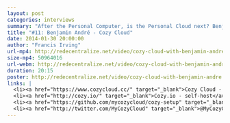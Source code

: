 ```yaml
---
layout: post
categories: interviews
summary: "After the Personal Computer, is the Personal Cloud next? Benjamin André talks about Cozy Cloud, including thoughts on business models for decentralized services."
title: "#11: Benjamin André - Cozy Cloud"
date: 2014-01-30 20:00:00
author: "Francis Irving"
url-mp4: http://redecentralize.net/video/cozy-cloud-with-benjamin-andre.mp4
size-mp4: 50964016
url-webm: http://redecentralize.net/video/cozy-cloud-with-benjamin-andre.webm
duration: 20:15
poster: http://redecentralize.net/video/cozy-cloud-with-benjamin-andre.jpg
links: |
  <li><a href="https://www.cozycloud.cc/" target="_blank">Cozy Cloud - hosted</a></li>
  <li><a href="http://cozy.io/" target="_blank">Cozy.io - self-host</a></li>
  <li><a href="https://github.com/mycozycloud/cozy-setup" target="_blank">Github repository</a></li>
  <li><a href="http://twitter.com/MyCozyCloud" target="_blank">@MyCozyCloud on Twitter</a></li>
---
```

